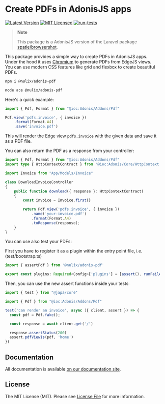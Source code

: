 # Create PDFs in AdonisJS apps

[![Latest Version](https://img.shields.io/github/release/nulix-dev/adonis-pdf.svg?style=flat-square)](https://github.com/nulix-dev/adonis-pdf/releases)
[![MIT Licensed](https://img.shields.io/badge/license-MIT-brightgreen.svg?style=flat-square)](LICENSE.md)
[![run-tests](https://img.shields.io/github/actions/workflow/status/nulix-dev/adonis-pdf/test.yml?label=tests&style=flat-square)](https://github.com/nulix-dev/adonis-pdf/actions)

> **Note**
>
> This package is a AdonisJS version of the Laravel package [spatie/browsershot](https://github.com/spatie/laravel-pdf).

This package provides a simple way to create PDFs in AdonisJS apps. Under the hood it uses [Chromium](https://www.chromium.org/chromium-projects/) to generate PDFs from EdgeJS views. You can use modern CSS features like grid and flexbox to create beautiful PDFs.

```bash
npm i @nulix/adonis-pdf

node ace @nulix/adonis-pdf
```

Here's a quick example:

```ts
import { Pdf, Format } from "@ioc:Adonis/Addons/Pdf"

Pdf.view('pdfs.invoice', { invoice })
    .format(Format.A4)
    .save('invoice.pdf')
```

This will render the Edge view `pdfs.invoice` with the given data and save it as a PDF file.

You can also return the PDF as a response from your controller:

```ts
import { Pdf, Format } from "@ioc:Adonis/Addons/Pdf"
import type { HttpContextContract } from '@ioc:Adonis/Core/HttpContext'

import Invoice from "App/Models/Invoice"

class DownloadInvoiceController
{
    public function download({ response }: HttpContextContract)
    {
        const invoice = Invoice.first()

        return Pdf.view('pdfs.invoice', { invoice })
            .name('your-invoice.pdf')
            .format(Format.A4)
            .toResponse(response);
    }
}
```

You can use also test your PDFs:

First you have to register it as a plugin within the entry point file, i.e. (test/bootstrap.ts)

```ts
import { assertPdf } from '@nulix/adonis-pdf'

export const plugins: Required<Config>['plugins'] = [assert(), runFailedTests(), apiClient(), assertPdf()]
```

Then, you can use the new assert functions inside your tests:

```ts
import { test } from "@japa/core"

import { Pdf } from "@ioc:Adonis/Addons/Pdf"

test('can render an invoice', async ({ client, assert }) => {
  const pdf = Pdf.fake();

  const response = await client.get('/')

  response.assertStatus(200)
  assert.pdfViewIs(pdf, 'home')
})

```

## Documentation

All documentation is available [on our documentation site](https://example.com).

## License

The MIT License (MIT). Please see [License File](LICENSE.md) for more information.
